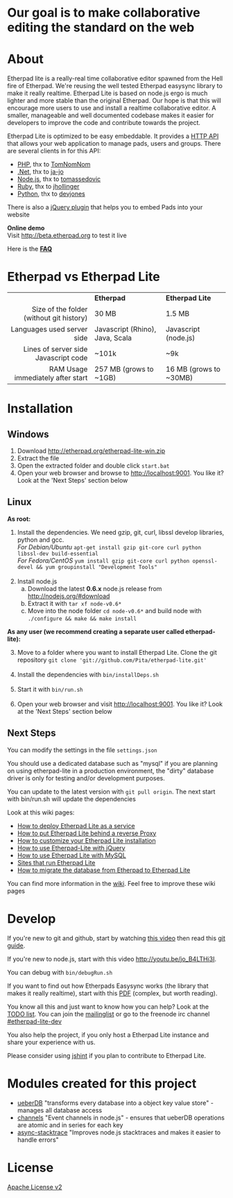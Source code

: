# Our goal is to make collaborative editing the standard on the web

# About
Etherpad lite is a really-real time collaborative editor spawned from the Hell fire of Etherpad. 
We're reusing the well tested Etherpad easysync library to make it really realtime. Etherpad Lite 
is based on node.js ergo is much lighter and more stable than the original Etherpad. Our hope 
is that this will encourage more users to use and install a realtime collaborative editor. A smaller, manageable and well 
documented codebase makes it easier for developers to improve the code and contribute towards the project. 

Etherpad Lite is optimized to be easy embeddable. It provides a [HTTP API](https://github.com/Pita/etherpad-lite/wiki/HTTP-API) 
that allows your web application to manage pads, users and groups. 
There are several clients in for this API:

* [PHP](https://github.com/TomNomNom/etherpad-lite-client), thx to [TomNomNom](https://github.com/TomNomNom)
* [.Net](https://github.com/ja-jo/EtherpadLiteDotNet), thx to [ja-jo](https://github.com/ja-jo)
* [Node.js](https://github.com/tomassedovic/etherpad-lite-client-js), thx to [tomassedovic](https://github.com/tomassedovic)
* [Ruby](https://github.com/jhollinger/ruby-etherpad-lite), thx to [jhollinger](https://github.com/jhollinger)
* [Python](https://github.com/devjones/PyEtherpadLite), thx to [devjones](https://github.com/devjones)

There is also a [jQuery plugin](https://github.com/johnyma22/etherpad-lite-jquery-plugin) that helps you to embed Pads into your website

**Online demo**<br>
Visit <http://beta.etherpad.org> to test it live

Here is the **[FAQ](https://github.com/Pita/etherpad-lite/wiki/FAQ)**

# Etherpad vs Etherpad Lite
<table>
  <tr>
    <td>&nbsp;</td><td><b>Etherpad</b></td><td><b>Etherpad Lite</b></td>
  </tr>
  <tr>
    <td align="right">Size of the folder (without git history)</td><td>30 MB</td><td>1.5 MB</td>
  </tr>
  <tr>
    <td align="right">Languages used server side</td><td>Javascript (Rhino), Java, Scala</td><td>Javascript (node.js)</td>
  </tr>
  <tr>
    <td align="right">Lines of server side Javascript code</td><td>~101k</td><td>~9k</td>
  </tr>
  <tr>
    <td align="right">RAM Usage immediately after start</td><td>257 MB (grows to ~1GB)</td><td>16 MB (grows to ~30MB)</td>
  </tr>
</table>

# Installation

## Windows

1. Download <http://etherpad.org/etherpad-lite-win.zip>
2. Extract the file
3. Open the extracted folder and double click `start.bat`
4. Open your web browser and browse to <http://localhost:9001>. You like it? Look at the 'Next Steps' section below

## Linux

**As root:**

<ol>
  <li>Install the dependencies. We need gzip, git, curl, libssl develop libraries, python and gcc. <br><i>For Debian/Ubuntu</i> <code>apt-get install gzip git-core curl python libssl-dev build-essential</code><br>
  <i>For Fedora/CentOS</i> <code>yum install gzip git-core curl python openssl-devel && yum groupinstall "Development Tools"</code>
  </li><br>
  <li>Install node.js 
    <ol type="a">
      <li>Download the latest <b>0.6.x</b> node.js release from <a href="http://nodejs.org/#download">http://nodejs.org/#download</a></li>
      <li>Extract it with <code>tar xf node-v0.6*</code></li>
      <li>Move into the node folder <code>cd node-v0.6*</code> and build node with <code>./configure && make && make install</code></li>
    </ol>
  </li>
</ol>

**As any user (we recommend creating a separate user called etherpad-lite):**

<ol start="3">
  <li>Move to a folder where you want to install Etherpad Lite. Clone the git repository <code>git clone 'git://github.com/Pita/etherpad-lite.git'</code><br>&nbsp;</li>
  <li>Install the dependencies with <code>bin/installDeps.sh</code><br>&nbsp;</li>
  <li>Start it with <code>bin/run.sh</code><br>&nbsp;</li>
  <li>Open your web browser and visit <a href="http://localhost:9001">http://localhost:9001</a>. You like it? Look at the 'Next Steps' section below</li>
</ol>

## Next Steps
You can modify the settings in the file `settings.json`

You should use a dedicated database such as "mysql" if you are planning on using etherpad-lite in a production environment, the "dirty" database driver is only for testing and/or development purposes.

You can update to the latest version with `git pull origin`. The next start with bin/run.sh will update the dependencies

Look at this wiki pages: 

* [How to deploy Etherpad Lite as a service](https://github.com/Pita/etherpad-lite/wiki/How-to-deploy-Etherpad-Lite-as-a-service)
* [How to put Etherpad Lite behind a reverse Proxy](https://github.com/Pita/etherpad-lite/wiki/How-to-put-Etherpad-Lite-behind-a-reverse-Proxy)
* [How to customize your Etherpad Lite installation](https://github.com/Pita/etherpad-lite/wiki/How-to-customize-your-Etherpad-Lite-installation)
* [How to use Etherpad-Lite with jQuery](https://github.com/Pita/etherpad-lite/wiki/How-to-use-Etherpad-Lite-with-jQuery)
* [How to use Etherpad Lite with MySQL](https://github.com/Pita/etherpad-lite/wiki/How-to-use-Etherpad-Lite-with-MySQL)
* [Sites that run Etherpad Lite](https://github.com/Pita/etherpad-lite/wiki/Sites-that-run-Etherpad-Lite)
* [How to migrate the database from Etherpad to Etherpad Lite](https://github.com/Pita/etherpad-lite/wiki/How-to-migrate-the-database-from-Etherpad-to-Etherpad-Lite)

You can find more information in the [wiki](https://github.com/Pita/etherpad-lite/wiki). Feel free to improve these wiki pages

# Develop
If you're new to git and github, start by watching [this video](http://youtu.be/67-Q26YH97E) then read this [git guide](http://learn.github.com/p/intro.html).

If you're new to node.js, start with this video <http://youtu.be/jo_B4LTHi3I>.

You can debug with `bin/debugRun.sh`

If you want to find out how Etherpads Easysync works (the library that makes it really realtime), start with this [PDF](https://github.com/Pita/etherpad-lite/raw/master/doc/easysync/easysync-full-description.pdf) (complex, but worth reading).

You know all this and just want to know how you can help? Look at the [TODO list](https://github.com/Pita/etherpad-lite/wiki/TODO).
You can join the [mailinglist](http://groups.google.com/group/etherpad-lite-dev) or go to the freenode irc channel [#etherpad-lite-dev](http://webchat.freenode.net?channels=#etherpad-lite-dev)

You also help the project, if you only host a Etherpad Lite instance and share your experience with us.

Please consider using [jshint](http://www.jshint.com/about/) if you plan to
contribute to Etherpad Lite.

# Modules created for this project

* [ueberDB](https://github.com/Pita/ueberDB) "transforms every database into a object key value store" - manages all database access
* [channels](https://github.com/Pita/channels) "Event channels in node.js" - ensures that ueberDB operations are atomic and in series for each key
* [async-stacktrace](https://github.com/Pita/async-stacktrace) "Improves node.js stacktraces and makes it easier to handle errors"

# License
[Apache License v2](http://www.apache.org/licenses/LICENSE-2.0.html)
